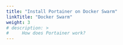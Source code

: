 ```yaml
---
title: "Install Portainer on Docker Swarm"
linkTitle: "Docker Swarm"
weight: 3
# description: >
#     How does Portainer work?
---
```

